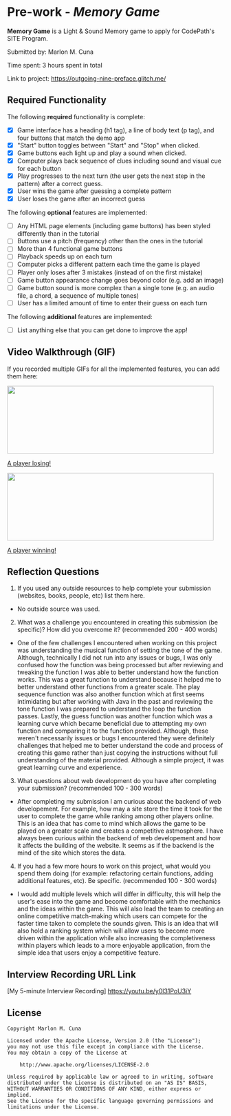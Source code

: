 # Pre-work - *Memory Game*

**Memory Game** is a Light & Sound Memory game to apply for CodePath's SITE Program. 

Submitted by: Marlon M. Cuna

Time spent: 3 hours spent in total

Link to project: https://outgoing-nine-preface.glitch.me/

## Required Functionality

The following **required** functionality is complete:

* [X] Game interface has a heading (h1 tag), a line of body text (p tag), and four buttons that match the demo app
* [X] "Start" button toggles between "Start" and "Stop" when clicked. 
* [X] Game buttons each light up and play a sound when clicked. 
* [X] Computer plays back sequence of clues including sound and visual cue for each button
* [X] Play progresses to the next turn (the user gets the next step in the pattern) after a correct guess. 
* [X] User wins the game after guessing a complete pattern
* [X] User loses the game after an incorrect guess

The following **optional** features are implemented:

* [ ] Any HTML page elements (including game buttons) has been styled differently than in the tutorial
* [ ] Buttons use a pitch (frequency) other than the ones in the tutorial
* [ ] More than 4 functional game buttons
* [ ] Playback speeds up on each turn
* [ ] Computer picks a different pattern each time the game is played
* [ ] Player only loses after 3 mistakes (instead of on the first mistake)
* [ ] Game button appearance change goes beyond color (e.g. add an image)
* [ ] Game button sound is more complex than a single tone (e.g. an audio file, a chord, a sequence of multiple tones)
* [ ] User has a limited amount of time to enter their guess on each turn

The following **additional** features are implemented:

- [ ] List anything else that you can get done to improve the app!

## Video Walkthrough (GIF)

If you recorded multiple GIFs for all the implemented features, you can add them here:

<img src="https://media.giphy.com/media/knXCcr8NBEZoiAyOfg/giphy.gif" width="480" height="157" frameBorder="0" class="giphy-embed" allowFullScreen><p><a href="https://media.giphy.com/media/knXCcr8NBEZoiAyOfg/giphy.gif">A player losing!</a></p>

<img src="https://media.giphy.com/media/93nqKGBVfQ9VR7JIBY/giphy.gif" width="480" height="157" frameBorder="0" class="giphy-embed" allowFullScreen><p><a href="https://media.giphy.com/media/93nqKGBVfQ9VR7JIBY/giphy.gif">A player winning!</a></p>


## Reflection Questions
1. If you used any outside resources to help complete your submission (websites, books, people, etc) list them here. 
- No outside source was used.


2. What was a challenge you encountered in creating this submission (be specific)? How did you overcome it? (recommended 200 - 400 words) 
- One of the few challenges I encountered when working on this project was understanding the musical function of setting the tone of the game. Although, technically I did not run into any issues or bugs, I was only confused how the function was being processed but after reviewing and tweaking the function I was able to better understand how the function works. This was a great function to understand because it helped me to better understand other functions from a greater scale. The play sequence function was also another function which at first seems intimidating but after working with Java in the past and reviewing the tone function I was prepared to understand the loop the function passes. Lastly, the guess function was another function which was a learning curve which became beneficial due to attempting my own function and comparing it to the function provided. Although, these weren't necessarily issues or bugs I encountered they were definitely challenges that helped me to better understand the code and process of creating this game rather than just copying the instructions without full understanding of the material provided. Although a simple project, it was great learning curve and experience.


3. What questions about web development do you have after completing your submission? (recommended 100 - 300 words) 
- After completing my submission I am curious about the backend of web developement. For example, how may a site store the time it took for the user to complete the game while ranking among other players online. This is an idea that has come to mind which allows the game to be played on a greater scale and creates a competitive astmosphere. I have always been curious within the backend of web developement and how it affects the building of the website. It seems as if the backend is the mind of the site which stores the data.

4. If you had a few more hours to work on this project, what would you spend them doing (for example: refactoring certain functions, adding additional features, etc). Be specific. (recommended 100 - 300 words) 
- I would add multiple levels which will differ in difficulty, this will help the user's ease into the game and become comfortable with the mechanics and the ideas within the game. This will also lead the team to creating an online competitive match-making which users can compete for the faster time taken to complete the sounds given. This is an idea that will also hold a ranking system which will allow users to become more driven within the application while also increasing the completiveness within players which leads to a more enjoyable application, from the simple idea that users enjoy a competitive feature.



## Interview Recording URL Link

[My 5-minute Interview Recording] https://youtu.be/y0l31PoU3iY


## License

    Copyright Marlon M. Cuna

    Licensed under the Apache License, Version 2.0 (the "License");
    you may not use this file except in compliance with the License.
    You may obtain a copy of the License at

        http://www.apache.org/licenses/LICENSE-2.0

    Unless required by applicable law or agreed to in writing, software
    distributed under the License is distributed on an "AS IS" BASIS,
    WITHOUT WARRANTIES OR CONDITIONS OF ANY KIND, either express or implied.
    See the License for the specific language governing permissions and
    limitations under the License.
